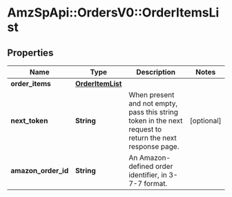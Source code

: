 # AmzSpApi::OrdersV0::OrderItemsList

## Properties
Name | Type | Description | Notes
------------ | ------------- | ------------- | -------------
**order_items** | [**OrderItemList**](OrderItemList.md) |  | 
**next_token** | **String** | When present and not empty, pass this string token in the next request to return the next response page. | [optional] 
**amazon_order_id** | **String** | An Amazon-defined order identifier, in 3-7-7 format. | 

